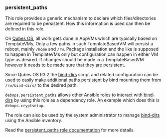 ### persistent_paths

This role provides a generic mechanism to declare which
files/directories are required to be persistent. How this information is
used can then be defined in this role.

On [Qubes OS](https://en.wikipedia.org/wiki/Qubes_OS), all work gets
done in AppVMs which are typically based on TemplateVMs. Only a few
paths in such TemplateBasedVM will persist a reboot, mainly `/home` and
`/rw`. Package installation and the like is supposed to happen in
TemplateVMs only but configuration can happen in either VM type as
desired. If changes should be made in a TemplateBasedVM however it needs
to be made sure that they are persistent.

Since Qubes OS R3.2 the [bind-dirs]() script and related configuration
can be used to easily make additional paths persistent by bind mounting
them from `/rw/bind-dirs/` to the desired path.

`debops.persistent_paths` allows other Ansible roles to interact with
[bind-dirs]() by using this role as a dependency role. An example which
does this is `debops.cryptsetup`.

The role can also be used by the system administrator to manage
[bind-dirs]() using the Ansible inventory.

Read the [persistent_paths role documentation](https://docs.debops.org/en/master/ansible/roles/persistent_paths/) for more details.
